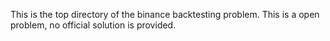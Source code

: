 This is the top directory of the binance backtesting problem. This is a open problem, no official solution is provided.
